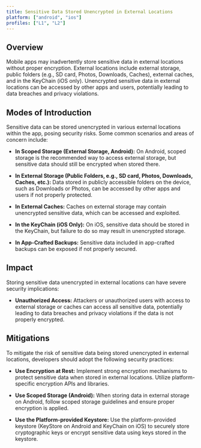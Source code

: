 ```yaml
---
title: Sensitive Data Stored Unencrypted in External Locations
platform: ["android", "ios"]
profiles: ["L1", "L2"]
---
```


## Overview

Mobile apps may inadvertently store sensitive data in external locations without proper encryption. External locations include external storage, public folders (e.g., SD card, Photos, Downloads, Caches), external caches, and in the KeyChain (iOS only). Unencrypted sensitive data in external locations can be accessed by other apps and users, potentially leading to data breaches and privacy violations.

## Modes of Introduction

Sensitive data can be stored unencrypted in various external locations within the app, posing security risks. Some common scenarios and areas of concern include:

- **In Scoped Storage (External Storage, Android):** On Android, scoped storage is the recommended way to access external storage, but sensitive data should still be encrypted when stored there.

- **In External Storage (Public Folders, e.g., SD card, Photos, Downloads, Caches, etc.):** Data stored in publicly accessible folders on the device, such as Downloads or Photos, can be accessed by other apps and users if not properly protected.

- **In External Caches:** Caches on external storage may contain unencrypted sensitive data, which can be accessed and exploited.

- **In the KeyChain (iOS Only):** On iOS, sensitive data should be stored in the KeyChain, but failure to do so may result in unencrypted storage.

- **In App-Crafted Backups:** Sensitive data included in app-crafted backups can be exposed if not properly secured.

## Impact

Storing sensitive data unencrypted in external locations can have severe security implications:

- **Unauthorized Access:** Attackers or unauthorized users with access to external storage or caches can access all sensitive data, potentially leading to data breaches and privacy violations if the data is not properly encrypted.

## Mitigations

To mitigate the risk of sensitive data being stored unencrypted in external locations, developers should adopt the following security practices:

- **Use Encryption at Rest:** Implement strong encryption mechanisms to protect sensitive data when stored in external locations. Utilize platform-specific encryption APIs and libraries.

- **Use Scoped Storage (Android):** When storing data in external storage on Android, follow scoped storage guidelines and ensure proper encryption is applied.

- **Use the Platform-provided Keystore:** Use the platform-provided keystore (KeyStore on Android and KeyChain on iOS) to securely store cryptographic keys or encrypt sensitive data using keys stored in the keystore.

